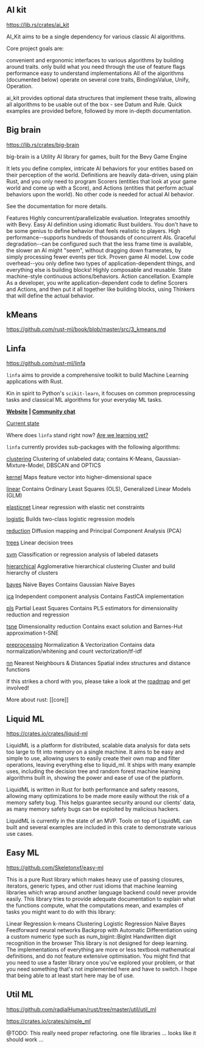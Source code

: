 

## AI kit

https://lib.rs/crates/ai_kit

AI_Kit aims to be a single dependency for various classic AI algorithms.

Core project goals are:

convenient and ergonomic interfaces to various algorithms by building around traits.
only build what you need through the use of feature flags
performance
easy to understand implementations
All of the algorithms (documented below) operate on several core traits, BindingsValue, Unify, Operation.

ai_kit provides optional data structures that implement these traits, allowing all algorithms to be usable out of the box - see Datum and Rule. Quick examples are provided before, followed by more in-depth documentation.




## Big brain


https://lib.rs/crates/big-brain


big-brain is a Utility AI library for games, built for the Bevy Game Engine

It lets you define complex, intricate AI behaviors for your entities based on their perception of the world. Definitions are heavily data-driven, using plain Rust, and you only need to program Scorers (entities that look at your game world and come up with a Score), and Actions (entities that perform actual behaviors upon the world). No other code is needed for actual AI behavior.

See the documentation for more details.

Features
Highly concurrent/parallelizable evaluation.
Integrates smoothly with Bevy.
Easy AI definition using idiomatic Rust builders. You don't have to be some genius to define behavior that feels realistic to players.
High performance--supports hundreds of thousands of concurrent AIs.
Graceful degradation--can be configured such that the less frame time is available, the slower an AI might "seem", without dragging down framerates, by simply processing fewer events per tick.
Proven game AI model.
Low code overhead--you only define two types of application-dependent things, and everything else is building blocks!
Highly composable and reusable.
State machine-style continuous actions/behaviors.
Action cancellation.
Example
As a developer, you write application-dependent code to define Scorers and Actions, and then put it all together like building blocks, using Thinkers that will define the actual behavior.


## kMeans

https://github.com/rust-ml/book/blob/master/src/3_kmeans.md



## Linfa 

https://github.com/rust-ml/linfa


`linfa` aims to provide a comprehensive toolkit to build Machine Learning applications with Rust.

Kin in spirit to Python's `scikit-learn`, it focuses on common preprocessing tasks and classical ML algorithms for your everyday ML tasks.

**[Website](https://rust-ml.github.io/linfa/) | [Community chat](https://rust-ml.zulipchat.com/)**

[Current state](https://github.com/rust-ml/linfa#current-state)

Where does `linfa` stand right now? [Are we learning yet?](http://www.arewelearningyet.com/)

`linfa` currently provides sub-packages with the following algorithms:


[clustering](https://github.com/rust-ml/linfa/blob/master/algorithms/linfa-clustering)
Clustering of unlabeled data; contains K-Means, Gaussian-Mixture-Model, DBSCAN and OPTICS

[kernel](https://github.com/rust-ml/linfa/blob/master/algorithms/linfa-kernel)
Maps feature vector into higher-dimensional space

[linear](https://github.com/rust-ml/linfa/blob/master/algorithms/linfa-linear)
Contains Ordinary Least Squares (OLS), Generalized Linear Models (GLM)

[elasticnet](https://github.com/rust-ml/linfa/blob/master/algorithms/linfa-elasticnet)
Linear regression with elastic net constraints

[logistic](https://github.com/rust-ml/linfa/blob/master/algorithms/linfa-logistic)
Builds two-class logistic regression models

[reduction](https://github.com/rust-ml/linfa/blob/master/algorithms/linfa-reduction)
Diffusion mapping and Principal Component Analysis (PCA)

[trees](https://github.com/rust-ml/linfa/blob/master/algorithms/linfa-trees)
Linear decision trees

[svm](https://github.com/rust-ml/linfa/blob/master/algorithms/linfa-svm)
Classification or regression analysis of labeled datasets

[hierarchical](https://github.com/rust-ml/linfa/blob/master/algorithms/linfa-hierarchical)
Agglomerative hierarchical clustering
Cluster and build hierarchy of clusters

[bayes](https://github.com/rust-ml/linfa/blob/master/algorithms/linfa-bayes)
Naive Bayes
Contains Gaussian Naive Bayes

[ica](https://github.com/rust-ml/linfa/blob/master/algorithms/linfa-ica)
Independent component analysis
Contains FastICA implementation

[pls](https://github.com/rust-ml/linfa/blob/master/algorithms/linfa-pls)
Partial Least Squares
Contains PLS estimators for dimensionality reduction and regression

[tsne](https://github.com/rust-ml/linfa/blob/master/algorithms/linfa-tsne)
Dimensionality reduction
Contains exact solution and Barnes-Hut approximation t-SNE

[preprocessing](https://github.com/rust-ml/linfa/blob/master/algorithms/linfa-preprocessing)
Normalization & Vectorization
Contains data normalization/whitening and count vectorization/tf-idf

[nn](https://github.com/rust-ml/linfa/blob/master/algorithms/linfa-nn)
Nearest Neighbours & Distances
Spatial index structures and distance functions


If this strikes a chord with you, please take a look at the [roadmap](https://github.com/rust-ml/linfa/issues/7) and get involved!



More about rust:  [[core]]


## Liquid ML

https://crates.io/crates/liquid-ml

LiquidML is a platform for distributed, scalable data analysis for data sets too large to fit into memory on a single machine. It aims to be easy and simple to use, allowing users to easily create their own map and filter operations, leaving everything else to liquid_ml. It ships with many example uses, including the decision tree and random forest machine learning algorithms built in, showing the power and ease of use of the platform.

LiquidML is written in Rust for both performance and safety reasons, allowing many optimizations to be made more easily without the risk of a memory safety bug. This helps guarantee security around our clients' data, as many memory safety bugs can be exploited by malicious hackers.

LiquidML is currently in the state of an MVP. Tools on top of LiquidML can built and several examples are included in this crate to demonstrate various use cases.


## Easy ML



https://github.com/Skeletonxf/easy-ml

This is a pure Rust library which makes heavy use of passing closures, iterators, generic types, and other rust idioms that machine learning libraries which wrap around another language backend could never provide easily. This library tries to provide adequate documentation to explain what the functions compute, what the computations mean, and examples of tasks you might want to do with this library:

Linear Regression
k-means Clustering
Logistic Regression
Naïve Bayes
Feedforward neural networks
Backprop with Automatic Differentiation
using a custom numeric type such as num_bigint::BigInt
Handwritten digit recognition in the browser
This library is not designed for deep learning. The implementations of everything are more or less textbook mathematical definitions, and do not feature extensive optimisation. You might find that you need to use a faster library once you've explored your problem, or that you need something that's not implemented here and have to switch. I hope that being able to at least start here may be of use.




## Util ML


https://github.com/radialHuman/rust/tree/master/util/util_ml

https://crates.io/crates/simple_ml

@TODO: This really need proper refactoring. 
one file libraries ...
looks like it should work ...





